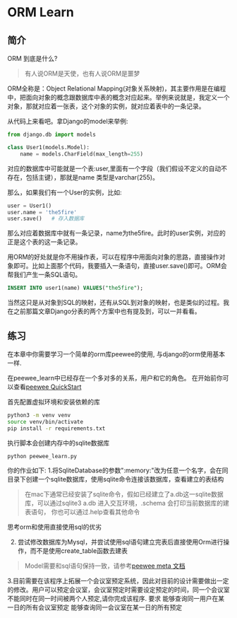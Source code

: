 # ORM Learn
## 简介
ORM 到底是什么?

> 有人说ORM是天使，也有人说ORM是噩梦

ORM全称是：Object Relational Mapping(对象关系映射)，其主要作用是在编程中，把面向对象的概念跟数据库中表的概念对应起来。举例来说就是，我定义一个对象，那就对应着一张表，这个对象的实例，就对应着表中的一条记录。

从代码上来看吧。拿Django的model来举例:

```python
from django.db import models

class User1(models.Model):
    name = models.CharField(max_length=255)
```
对应的数据库中可能就是一个表:user,里面有一个字段（我们假设不定义的自动不存在，包括主键），那就是name 类型是varchar(255)。

那么，如果我们有一个User的实例，比如:

```python
user = User1()
user.name = 'the5fire'
user.save()   # 存入数据库
```

那么对应着数据库中就有一条记录，name为the5fire。此时的user实例，对应的正是这个表的这一条记录。

用ORM的好处就是你不用操作表，可以在程序中用面向对象的思路，直接操作对象即可。比如上面那个代码，我要插入一条语句，直接user.save()即可。ORM会帮我们产生一条SQL语句。

```sql
INSERT INTO user1(name) VALUES("the5fire");
```

当然这只是从对象到SQL的映射，还有从SQL到对象的映射，也是类似的过程。我在之前那篇文章Django分表的两个方案中也有提及到，可以一并看看。


## 练习
在本章中你需要学习一个简单的orm库peewee的使用, 与django的orm使用基本一样.

在peewee_learn中已经存在一个多对多的关系，用户和它的角色。
在开始前你可以查看[peewee QuickStart](http://docs.peewee-orm.com/en/latest/peewee/quickstart.html)

首先配置虚拟环境和安装依赖的库
```bash
python3 -m venv venv
source venv/bin/activate
pip install -r requirements.txt
```
执行脚本会创建内存中的sqlite数据库
```bash
python peewee_learn.py
```

你的作业如下:
1.将SqliteDatabase的参数":memory:"改为任意一个名字，会在同目录下创建一个sqlite数据库，使用sqlite命令连接该数据库，查看建立的表结构
> 在mac下通常已经安装了sqlite命令，假如已经建立了a.db这一sqlite数据库，可以通过sqlite3  a.db 进入交互环境，.schema 会打印当前数据库的建表语句， 你也可以通过.help查看其他命令

思考orm和使用直接使用sql的优劣

2. 尝试修改数据库为Mysql，并尝试使用sql语句建立完表后直接使用Orm进行操作，而不是使用create_table函数去建表

> Model需要和sql语句保持一致，请参考[peewee meta 文档](http://docs.peewee-orm.com/en/latest/peewee/models.html#model-options-and-table-metadata)

3.目前需要在该程序上拓展一个会议室预定系统，因此对目前的设计需要做出一定的修改。用户可以预定会议室，会议室预定时需要设定预定的时间，同一个会议室不能同时在同一时间被两个人预定,请你完成该程序.
要求
    能够查询同一用户在某一日的所有会议室预定
    能够查询同一会议室在某一日的所有预定